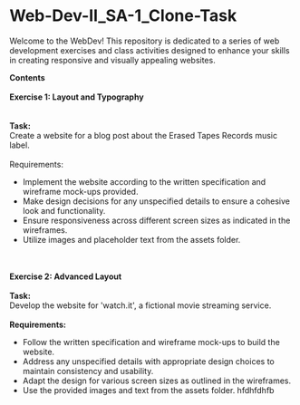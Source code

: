# Web-Dev-II_SA-1_Clone-Task
Welcome to the WebDev! This repository is dedicated to a series of web development exercises and class activities designed to enhance your skills in creating responsive and visually appealing websites.

**Contents**
<br><br>
**Exercise 1: Layout and Typography**
<br><br><br>
**Task:**
<br>
Create a website for a blog post about the Erased Tapes Records music label.
<br><br>
Requirements:
<br>
- Implement the website according to the written specification and wireframe mock-ups provided.
- Make design decisions for any unspecified details to ensure a cohesive look and functionality.
- Ensure responsiveness across different screen sizes as indicated in the wireframes.
- Utilize images and placeholder text from the assets folder.
<br><br><br>

**Exercise 2:  Advanced Layout**
<br><br>
**Task:**
<br>
Develop the website for 'watch.it', a fictional movie streaming service.
<br><br>
**Requirements:**
<br>
- Follow the written specification and wireframe mock-ups to build the website.<br>
- Address any unspecified details with appropriate design choices to maintain consistency and usability.<br>
- Adapt the design for various screen sizes as outlined in the wireframes.<br>
- Use the provided images and text from the assets folder.
hfdhfdhfb
  
